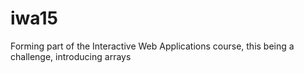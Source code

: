 # iwa15
Forming part of the Interactive Web Applications course, this being a challenge, introducing arrays 

